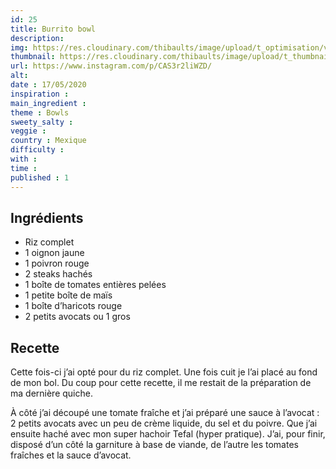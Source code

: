 ```yaml
---
id: 25
title: Burrito bowl
description: 
img: https://res.cloudinary.com/thibaults/image/upload/t_optimisation/v1600517964/Recipes/20200517_burrito_bowl.jpg
thumbnail: https://res.cloudinary.com/thibaults/image/upload/t_thumbnail_josie/v1600517964/Recipes/20200517_burrito_bowl.jpg
url: https://www.instagram.com/p/CAS3r2liWZD/
alt: 
date : 17/05/2020
inspiration :
main_ingredient : 
theme : Bowls
sweety_salty : 
veggie : 
country : Mexique
difficulty :
with : 
time : 
published : 1
---
```


## Ingrédients
 - Riz complet
 - 1 oignon jaune
 - 1 poivron rouge
 - 2 steaks hachés
 - 1 boîte de tomates entières pelées
 - 1 petite boîte de maïs
 - 1 boîte d’haricots rouge
 - 2 petits avocats ou 1 gros

## Recette
Cette fois-ci j’ai opté pour du riz complet. Une fois cuit je l’ai placé au fond de mon bol. Du coup pour cette recette, il me restait de la préparation de ma dernière quiche. 

À côté j’ai découpé une tomate fraîche et j’ai préparé une sauce à l’avocat : 2 petits avocats avec un peu de crème liquide, du sel et du poivre. Que j’ai ensuite haché avec mon super hachoir Tefal (hyper pratique). J’ai, pour finir, disposé d’un côté la garniture à base de viande, de l’autre les tomates fraîches et la sauce d’avocat.